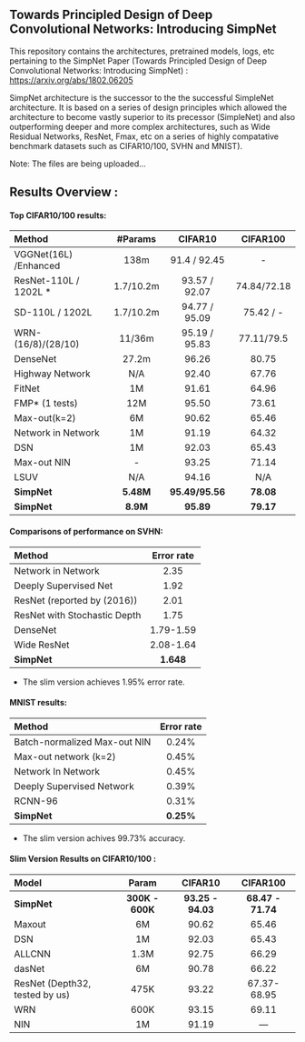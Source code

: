 ## Towards Principled Design of Deep Convolutional Networks: Introducing SimpNet

This repository contains the architectures, pretrained models, logs, etc pertaining to the SimpNet Paper (Towards Principled Design of Deep Convolutional Networks: Introducing SimpNet) : https://arxiv.org/abs/1802.06205 


SimpNet architecture is the successor to the the successful SimpleNet architecture. It is based on a series of design principles which allowed the architecture to become vastly superior to its precessor (SimpleNet) and also outperforming deeper and more complex architectures, such as Wide Residual Networks, ResNet, Fmax, etc on a series of highly compatative benchmark datasets such as CIFAR10/100, SVHN and MNIST). 

Note: The files are being uploaded...


## Results Overview :

#### Top CIFAR10/100 results:

| **Method**              | **\#Params** |  **CIFAR10**  | **CIFAR100** |
| :---------------------- | :----------: | :-----------: | :----------: |
| VGGNet(16L) /Enhanced   |     138m     | 91.4 / 92.45  |      \-      |
| ResNet-110L / 1202L  \* |  1.7/10.2m   | 93.57 / 92.07 | 74.84/72.18  |
| SD-110L / 1202L         |  1.7/10.2m   | 94.77 / 95.09 |  75.42 / -   |
| WRN-(16/8)/(28/10)      |    11/36m    | 95.19 / 95.83 |  77.11/79.5  |
| DenseNet                |    27.2m     |     96.26     |    80.75     |
| Highway Network         |     N/A      |     92.40     |    67.76     |
| FitNet                  |      1M      |     91.61     |    64.96     |
| FMP\* (1 tests)         |     12M      |     95.50     |    73.61     |
| Max-out(k=2)            |      6M      |     90.62     |    65.46     |
| Network in Network      |      1M      |     91.19     |    64.32     |
| DSN                     |      1M      |     92.03     |    65.43     |
| Max-out NIN             |      \-      |     93.25     |    71.14     |
| LSUV                    |     N/A      |     94.16     |     N/A      |
| **SimpNet**                 |    **5.48M**     |  **95.49/95.56**  |    **78.08**     |
| **SimpNet**                 |    **8.9M**    |     **95.89**     |    **79.17**     |


#### Comparisons of performance on SVHN:

| **Method**                   | **Error rate** |
| :--------------------------- | :------------: |
| Network in Network           |      2.35      |
| Deeply Supervised Net        |      1.92      |
| ResNet (reported by  (2016)) |      2.01      |
| ResNet with Stochastic Depth |      1.75      |
| DenseNet                     |   1.79-1.59    |
| Wide ResNet                  |   2.08-1.64    |
| **SimpNet**                  |    **1.648**  |

* The slim version achieves 1.95% error rate.

#### MNIST results:

| **Method**                   | **Error rate** |
| :--------------------------- | :------------: |
| Batch-normalized Max-out NIN |     0.24%      |
| Max-out network (k=2)        |     0.45%      |
| Network In Network           |     0.45%      |
| Deeply Supervised Network    |     0.39%      |
| RCNN-96                      |     0.31%      |
| **SimpNet**                      |     **0.25%**      |

* The slim version achives 99.73% accuracy.


#### Slim Version Results on CIFAR10/100 : 

| Model                                        |    Param    |    CIFAR10    |   CIFAR100    |
| :------------------------------------------- | :---------: | :-----------: | :-----------: |
| **SimpNet**                                  |**300K - 600K**| **93.25 - 94.03** | **68.47 - 71.74** |
| Maxout                                       |     6M      |     90.62     |     65.46     |
| DSN                                          |     1M      |     92.03     |     65.43     |
| ALLCNN                                       |    1.3M     |     92.75     |     66.29     |
| dasNet                                       |     6M      |     90.78     |     66.22     |
| ResNet  <span>(Depth32, tested by us)</span> |    475K     |     93.22     |  67.37-68.95  |
| WRN                                          |    600K     |     93.15     |     69.11     |
| NIN                                          |     1M      |     91.19     |       —       |



